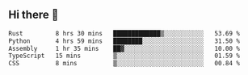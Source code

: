 ## Hi there 👋

<!--
**whirlun/whirlun** is a ✨ _special_ ✨ repository because its `README.md` (this file) appears on your GitHub profile.

Here are some ideas to get you started:

- 🔭 I’m currently working on ...
- 🌱 I’m currently learning ...
- 👯 I’m looking to collaborate on ...
- 🤔 I’m looking for help with ...
- 💬 Ask me about ...
- 📫 How to reach me: ...
- 😄 Pronouns: ...
- ⚡ Fun fact: ...
-->
<!--START_SECTION:waka-->

```txt
Rust         8 hrs 30 mins   █████████████▒░░░░░░░░░░░   53.69 %
Python       4 hrs 59 mins   ████████░░░░░░░░░░░░░░░░░   31.50 %
Assembly     1 hr 35 mins    ██▓░░░░░░░░░░░░░░░░░░░░░░   10.00 %
TypeScript   15 mins         ▒░░░░░░░░░░░░░░░░░░░░░░░░   01.59 %
CSS          8 mins          ▒░░░░░░░░░░░░░░░░░░░░░░░░   00.84 %
```

<!--END_SECTION:waka-->
